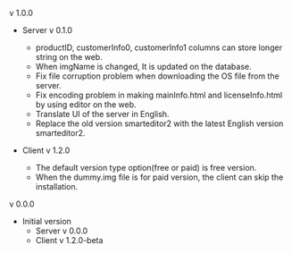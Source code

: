 v 1.0.0

- Server v 0.1.0
  - productID, customerInfo0, customerInfo1 columns can store longer string on the web.
  - When imgName is changed, It is updated on the database.
  - Fix file corruption problem when downloading the OS file from the server.
  - Fix encoding problem in making mainInfo.html and licenseInfo.html by using editor on the web.
  - Translate UI of the server in English.
  - Replace the old version smarteditor2 with the latest English version smarteditor2. 

- Client v 1.2.0
  - The default version type option(free or paid) is free version.
  - When the dummy.img file is for paid version, the client can skip the installation.



v 0.0.0

- Initial version
  - Server v 0.0.0
  - Client v 1.2.0-beta